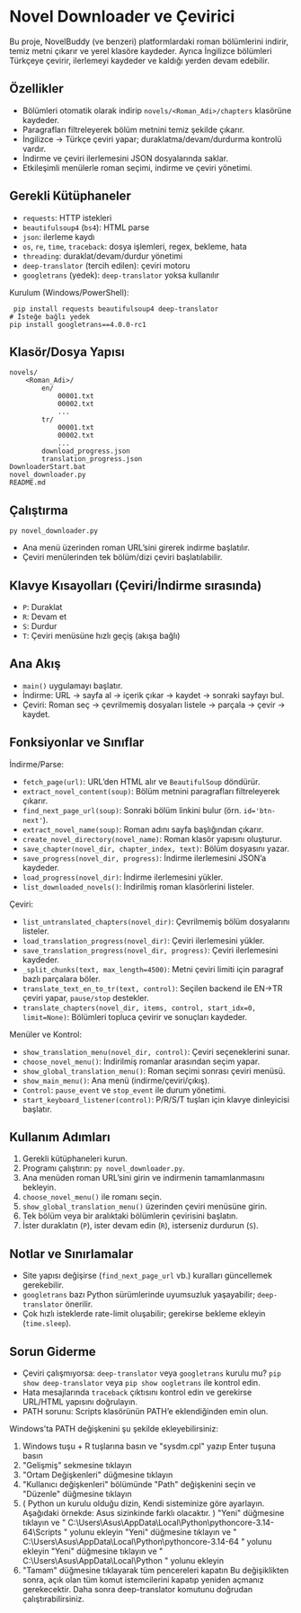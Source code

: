 # Novel Downloader ve Çevirici

Bu proje, NovelBuddy (ve benzeri) platformlardaki roman bölümlerini indirir, temiz metni çıkarır ve yerel klasöre kaydeder. Ayrıca İngilizce bölümleri Türkçeye çevirir, ilerlemeyi kaydeder ve kaldığı yerden devam edebilir.

## Özellikler
- Bölümleri otomatik olarak indirip `novels/<Roman_Adi>/chapters` klasörüne kaydeder.
- Paragrafları filtreleyerek bölüm metnini temiz şekilde çıkarır.
- İngilizce → Türkçe çeviri yapar; duraklatma/devam/durdurma kontrolü vardır.
- İndirme ve çeviri ilerlemesini JSON dosyalarında saklar.
- Etkileşimli menülerle roman seçimi, indirme ve çeviri yönetimi.

## Gerekli Kütüphaneler
- `requests`: HTTP istekleri
- `beautifulsoup4` (`bs4`): HTML parse
- `json`: ilerleme kaydı
- `os`, `re`, `time`, `traceback`: dosya işlemleri, regex, bekleme, hata
- `threading`: duraklat/devam/durdur yönetimi
- `deep-translator` (tercih edilen): çeviri motoru
- `googletrans` (yedek): `deep-translator` yoksa kullanılır

Kurulum (Windows/PowerShell):
```
 pip install requests beautifulsoup4 deep-translator
# İsteğe bağlı yedek
pip install googletrans==4.0.0-rc1
```

## Klasör/Dosya Yapısı
```
novels/
	<Roman_Adi>/
		en/
			00001.txt
			00002.txt
			...
		tr/
			00001.txt
			00002.txt
			...
		download_progress.json
		translation_progress.json
DownloaderStart.bat		
novel_downloader.py
README.md
```

## Çalıştırma
```
py novel_downloader.py
```
- Ana menü üzerinden roman URL’sini girerek indirme başlatılır.
- Çeviri menülerinden tek bölüm/dizi çeviri başlatılabilir.

## Klavye Kısayolları (Çeviri/İndirme sırasında)
- `P`: Duraklat
- `R`: Devam et
- `S`: Durdur
- `T`: Çeviri menüsüne hızlı geçiş (akışa bağlı)

## Ana Akış
- `main()` uygulamayı başlatır.
- İndirme: URL → sayfa al → içerik çıkar → kaydet → sonraki sayfayı bul.
- Çeviri: Roman seç → çevrilmemiş dosyaları listele → parçala → çevir → kaydet.

## Fonksiyonlar ve Sınıflar
İndirme/Parse:
- `fetch_page(url)`: URL’den HTML alır ve `BeautifulSoup` döndürür.
- `extract_novel_content(soup)`: Bölüm metnini paragrafları filtreleyerek çıkarır.
- `find_next_page_url(soup)`: Sonraki bölüm linkini bulur (örn. `id='btn-next'`).
- `extract_novel_name(soup)`: Roman adını sayfa başlığından çıkarır.
- `create_novel_directory(novel_name)`: Roman klasör yapısını oluşturur.
- `save_chapter(novel_dir, chapter_index, text)`: Bölüm dosyasını yazar.
- `save_progress(novel_dir, progress)`: İndirme ilerlemesini JSON’a kaydeder.
- `load_progress(novel_dir)`: İndirme ilerlemesini yükler.
- `list_downloaded_novels()`: İndirilmiş roman klasörlerini listeler.

Çeviri:
- `list_untranslated_chapters(novel_dir)`: Çevrilmemiş bölüm dosyalarını listeler.
- `load_translation_progress(novel_dir)`: Çeviri ilerlemesini yükler.
- `save_translation_progress(novel_dir, progress)`: Çeviri ilerlemesini kaydeder.
- `_split_chunks(text, max_length=4500)`: Metni çeviri limiti için paragraf bazlı parçalara böler.
- `translate_text_en_to_tr(text, control)`: Seçilen backend ile EN→TR çeviri yapar, `pause/stop` destekler.
- `translate_chapters(novel_dir, items, control, start_idx=0, limit=None)`: Bölümleri topluca çevirir ve sonuçları kaydeder.

Menüler ve Kontrol:
- `show_translation_menu(novel_dir, control)`: Çeviri seçeneklerini sunar.
- `choose_novel_menu()`: İndirilmiş romanlar arasından seçim yapar.
- `show_global_translation_menu()`: Roman seçimi sonrası çeviri menüsü.
- `show_main_menu()`: Ana menü (indirme/çeviri/çıkış).
- `Control`: `pause_event` ve `stop_event` ile durum yönetimi.
- `start_keyboard_listener(control)`: P/R/S/T tuşları için klavye dinleyicisi başlatır.

## Kullanım Adımları
1. Gerekli kütüphaneleri kurun.
2. Programı çalıştırın: `py novel_downloader.py`.
3. Ana menüden roman URL’sini girin ve indirmenin tamamlanmasını bekleyin.
4. `choose_novel_menu()` ile romanı seçin.
5. `show_global_translation_menu()` üzerinden çeviri menüsüne girin.
6. Tek bölüm veya bir aralıktaki bölümlerin çevirisini başlatın.
7. İster duraklatın (`P`), ister devam edin (`R`), isterseniz durdurun (`S`).

## Notlar ve Sınırlamalar
- Site yapısı değişirse (`find_next_page_url` vb.) kuralları güncellemek gerekebilir.
- `googletrans` bazı Python sürümlerinde uyumsuzluk yaşayabilir; `deep-translator` önerilir.
- Çok hızlı isteklerde rate-limit oluşabilir; gerekirse bekleme ekleyin (`time.sleep`).

## Sorun Giderme
- Çeviri çalışmıyorsa: `deep-translator` veya `googletrans` kurulu mu? `pip show deep-translator` veya `pip show oogletrans` ile kontrol edin.
- Hata mesajlarında `traceback` çıktısını kontrol edin ve gerekirse URL/HTML yapısını doğrulayın.
- PATH sorunu: Scripts klasörünün PATH’e eklendiğinden emin olun.

Windows'ta PATH değişkenini şu şekilde ekleyebilirsiniz:

1.
   Windows tuşu + R tuşlarına basın ve "sysdm.cpl" yazıp Enter tuşuna basın
2.
   "Gelişmiş" sekmesine tıklayın
3.
   "Ortam Değişkenleri" düğmesine tıklayın
4.
   "Kullanıcı değişkenleri" bölümünde "Path" değişkenini seçin ve "Düzenle" düğmesine tıklayın
5.  ( Python un kurulu olduğu dizin,  Kendi sisteminize göre ayarlayın. Aşağıdaki örnekde: Asus sizinkinde farklı olacaktır. )
   "Yeni" düğmesine tıklayın ve " C:\Users\Asus\AppData\Local\Python\pythoncore-3.14-64\Scripts " yolunu ekleyin
   "Yeni" düğmesine tıklayın ve " C:\Users\Asus\AppData\Local\Python\pythoncore-3.14-64 " yolunu ekleyin
   "Yeni" düğmesine tıklayın ve " C:\Users\Asus\AppData\Local\Python " yolunu ekleyin
6.
   "Tamam" düğmesine tıklayarak tüm pencereleri kapatın
Bu değişiklikten sonra, açık olan tüm komut istemcilerini kapatıp yeniden açmanız gerekecektir. Daha sonra deep-translator komutunu doğrudan çalıştırabilirsiniz.
